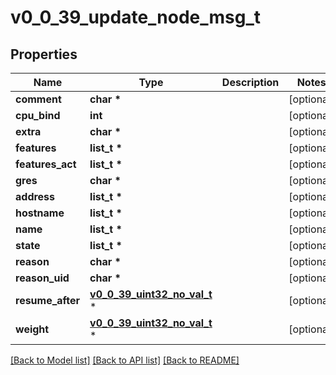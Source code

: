 # v0_0_39_update_node_msg_t

## Properties
Name | Type | Description | Notes
------------ | ------------- | ------------- | -------------
**comment** | **char \*** |  | [optional] 
**cpu_bind** | **int** |  | [optional] 
**extra** | **char \*** |  | [optional] 
**features** | **list_t \*** |  | [optional] 
**features_act** | **list_t \*** |  | [optional] 
**gres** | **char \*** |  | [optional] 
**address** | **list_t \*** |  | [optional] 
**hostname** | **list_t \*** |  | [optional] 
**name** | **list_t \*** |  | [optional] 
**state** | **list_t \*** |  | [optional] 
**reason** | **char \*** |  | [optional] 
**reason_uid** | **char \*** |  | [optional] 
**resume_after** | [**v0_0_39_uint32_no_val_t**](v0_0_39_uint32_no_val.md) \* |  | [optional] 
**weight** | [**v0_0_39_uint32_no_val_t**](v0_0_39_uint32_no_val.md) \* |  | [optional] 

[[Back to Model list]](../README.md#documentation-for-models) [[Back to API list]](../README.md#documentation-for-api-endpoints) [[Back to README]](../README.md)


